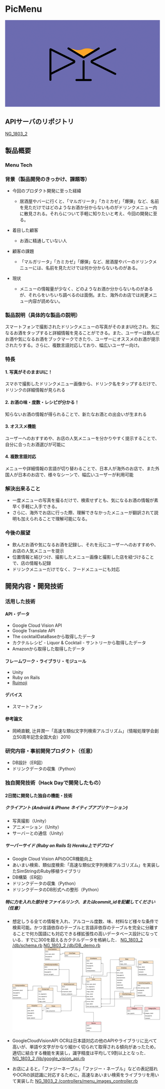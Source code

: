 # PicMenu

[![PicMenu](image.png)](https://youtu.be/EAwS96AFHaE)

## APIサーバのリポジトリ
[NG_1803_2](https://github.com/jphacks/NG_1803_2)

## 製品概要
### Menu Tech

### 背景（製品開発のきっかけ、課題等）
- 今回のプロダクト開発に至った経緯
    - 居酒屋やバーに行くと、「マルガリータ」「カミカゼ」「爆弾」など、名前を見ただけではどのようなお酒か分からないものがドリンクメニュー内に散見される。それらについて手軽に知りたいと考え、今回の開発に至る。

- 着目した顧客
    - お酒に精通していない人

- 顧客の課題
    - 「マルガリータ」「カミカゼ」「爆弾」など、居酒屋やバーのドリンクメニューには、名前を見ただけでは何か分からないものがある。

- 現状
    - メニューの情報量が少なく、どのようなお酒か分からないものがあるが、それらをいちいち調べるのは面倒。また、海外のお店では尚更メニュー内容が読めない。

### 製品説明（具体的な製品の説明）
スマートフォンで撮影されたドリンクメニューの写真がそのままUI化され、気になるお酒をタップすると詳細情報を見ることができる。また、ユーザーは飲んだお酒や気になるお酒をブックマークできたり、ユーザーにオススメのお酒が提示されたりする。さらに、複数言語対応しており、幅広いユーザー向け。

### 特長

#### 1. 写真がそのままUIに！
スマホで撮影したドリンクメニュー画像から、ドリンク名をタップするだけで、ドリンクの詳細情報が見られる

#### 2. お酒の味・度数・レシピが分かる！
知らないお酒の情報が得られることで、新たなお酒との出会いが生まれる

#### 3. オススメ機能
ユーザーへのおすすめや、お店の人気メニューを分かりやすく提示することで、自分に合ったお酒選びが可能に

#### 4. 複数言語対応
メニューや詳細情報の言語が切り替わることで、日本人が海外のお店で、また外国人が日本のお店で、様々なシーンで、幅広いユーザーが利用可能

### 解決出来ること
- 一度メニューの写真を撮るだけで、検索せずとも、気になるお酒の情報が素早く手軽に入手できる。
- さらに、海外でお店に行った際、理解できなかったメニューが翻訳されて説明も加えられることで理解可能になる。


### 今後の展望
- 飲んだお酒や気になるお酒を記録し、それを元にユーザーへのおすすめや、お店の人気メニューを提示
- 位置情報と結びつけ、撮影したメニュー画像と撮影した店を紐づけることで、店の情報も記録
- ドリンクメニューだけでなく、フードメニューにも対応


## 開発内容・開発技術
### 活用した技術
#### API・データ
* Google Cloud Vision API
* Google Translate API
* The cocktailDataBaseから取得したデータ
* カクテルレシピ - Liquor & Cocktail - サントリーから取得したデータ
* Amazonから取得した取得したデータ

#### フレームワーク・ライブラリ・モジュール
* Unity
* Ruby on Rails
* [Ruimoji](http://yktwww.hatenablog.com/entry/2015/10/10/101730)

#### デバイス
* スマートフォン

#### 参考論文
* 岡崎直観, 辻井潤一「高速な類似文字列検索アルゴリズム」（情報処理学会創立50周年記念全国大会）2010

### 研究内容・事前開発プロダクト（任意）
* DB設計（ER図）
* ドリンクデータの収集（Python）

### 独自開発技術（Hack Dayで開発したもの）
#### 2日間に開発した独自の機能・技術

##### クライアント (Android & iPhone ネイティブアプリケーション)
* 写真撮影（Unity）
* アニメーション（Unity）
* サーバーとの通信（Unity）

##### サーバーサイド (Ruby on Rails 5) Heroku上でデプロイ
* Google Cloud Vision APIのOCR機能向上
* あいまい検索、類似度検索:「高速な類似文字列検索アルゴリズム」を実装したSimStringのRuby移植ライブラリ
* DB構築（ER図）
* ドリンクデータの収集（Python）
* ドリンクデータのDB形式への整形（Python）

##### 特に力を入れた部分をファイルリンク、またはcommit_idを記載してください（任意）
* 想定しうる全ての情報を入れ、アルコール度数、味、材料など様々な条件で検索可能。かつ言語依存のテーブルと言語非依存のテーブルを完全に分離することで何カ国語にも対応できる様拡張性の高いデータベース設計になっている．すでに300を超えるカクテルデータを格納した．
[NG_1803_2 /db/schema.rb](https://github.com/jphacks/NG_1803_2/blob/master/db/schema.rb)
[NG_1803_2 /db/DB_demo.rb](https://github.com/jphacks/NG_1803_2/tree/master/db/DB_demo)
![DataBaseER](er.png)

* GoogleCloudVisionAPI OCRは日本語対応の他のAPIやライブラリに比べて高いが、単語や文字がかなり細かく切られて取得される傾向があったため，適切に結合する機能を実装し，識字精度は平均して9割以上となった．
[NG_1803_2 /lib/google_vision_api.rb](https://github.com/jphacks/NG_1803_2/blob/master/lib/google_vision_api.rb#L38)

* お店によると，「ファジーネーブル」「ファジー・ネーブル」などの表記揺れやOCRの誤認識に対応するために，高速なあいまい検索をライブラリを用いて実装した
[NG_1803_2 /controllers/menu_images_controller.rb](https://github.com/jphacks/NG_1803_2/blob/master/app/controllers/menu_images_controller.rb#L72)
